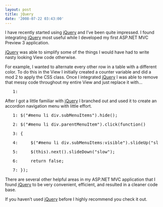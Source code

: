 ```yaml
---
layout: post
title: jQuery
date: '2008-07-22 03:43:00'
---
```


<p>I have recently started using <a href="http://jquery.com/">jQuery</a> and I’ve been quite impressed. I found integrating <a href="http://jquery.com/">jQuery</a> most useful while I developed my first ASP.NET MVC Preview 3 application. </p><p><a href="http://jquery.com/">jQuery</a> was able to simplify some of the things I would have had to write nasty looking View code otherwise.</p><p>For example, I wanted to alternate every other row in a table with a different color. To do this in the View I initially created a counter variable and did a mod 2 to apply the CSS class. Once I integrated <a href="http://jquery.com/">jQuery</a> I was able to remove that messy code throughout my entire View and just replace it with…</p><p></p><p></p><p></p><p></p><p></p><p></p><div><div><pre><span>   1:</span> <script type=<span>"text/javascript"</span>></pre>  <pre><span>   2:</span>     $(document).ready(function(){</pre>  <pre><span>   3:</span>         $(<span>"#tblList tr:odd"</span>).addClass(<span>"alternatingRow"</span>);</pre>  <pre><span>   4:</span>         $(<span>"#tblList tr:even"</span>).addClass(<span>"row"</span>);</pre>  <pre><span>   5:</span>     });</pre>  <pre><span>   6:</span> </script>    </pre> </div> </div>  <p>After I got a little familiar with <a href="http://jquery.com/">jQuery</a> I branched out and used it to create an accordion navigation menu with little effort.</p>  <div> <div> <pre><span>   1:</span> $(<span>"#menu li div.subMenuItems"</span>).hide();            </pre>  <pre><span>   2:</span> $(<span>"#menu li div.parentMenuItem"</span>).click(function()</pre>  <pre><span>   3:</span> {            </pre>  <pre><span>   4:</span>     $(<span>"#menu li div.subMenuItems:visible"</span>).slideUp(<span>"slow"</span>);                </pre>  <pre><span>   5:</span>     $(<span>this</span>).next().slideDown(<span>"slow"</span>);</pre>  <pre><span>   6:</span>     <span>return</span> <span>false</span>;</pre>  <pre><span>   7:</span> });</pre> </div> </div>  <p></p>  <p>There are several other helpful areas in my ASP.NET MVC application that I found <a href="http://jquery.com/">jQuery</a> to be very convenient, efficient, and resulted in a cleaner code base.</p>  <p>If you haven’t used <a href="http://jquery.com/">jQuery</a> before I highly recommend you check it out.</p>